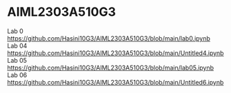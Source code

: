 # AIML2303A510G3
Lab 0  https://github.com/Hasini10G3/AIML2303A510G3/blob/main/lab0.ipynb     
Lab 04 https://github.com/Hasini10G3/AIML2303A510G3/blob/main/Untitled4.ipynb      
Lab 05 https://github.com/Hasini10G3/AIML2303A510G3/blob/main/lab05.ipynb     
Lab 06 https://github.com/Hasini10G3/AIML2303A510G3/blob/main/Untitled6.ipynb
